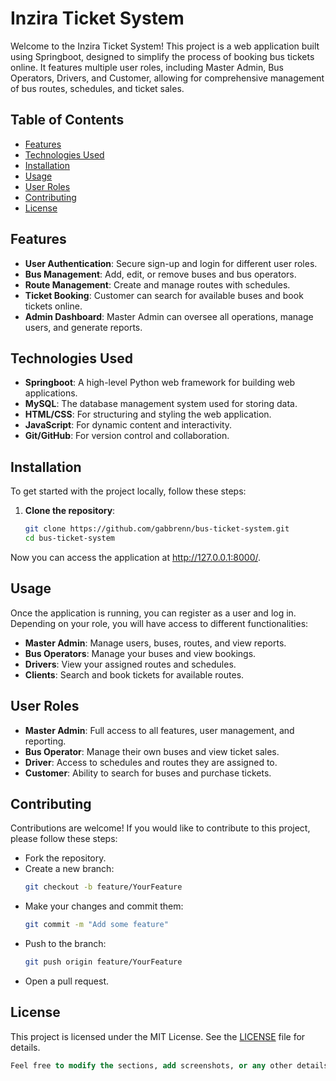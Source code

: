 # Inzira Ticket System

Welcome to the Inzira Ticket System! This project is a web application built using Springboot, designed to simplify the process of booking bus tickets online. It features multiple user roles, including Master Admin, Bus Operators, Drivers, and Customer, allowing for comprehensive management of bus routes, schedules, and ticket sales.

## Table of Contents

- [Features](#features)
- [Technologies Used](#technologies-used)
- [Installation](#installation)
- [Usage](#usage)
- [User Roles](#user-roles)
- [Contributing](#contributing)
- [License](#license)

## Features

- **User Authentication**: Secure sign-up and login for different user roles.
- **Bus Management**: Add, edit, or remove buses and bus operators.
- **Route Management**: Create and manage routes with schedules.
- **Ticket Booking**: Customer can search for available buses and book tickets online.
- **Admin Dashboard**: Master Admin can oversee all operations, manage users, and generate reports.

## Technologies Used

- **Springboot**: A high-level Python web framework for building web applications.
- **MySQL**: The database management system used for storing data.
- **HTML/CSS**: For structuring and styling the web application.
- **JavaScript**: For dynamic content and interactivity.
- **Git/GitHub**: For version control and collaboration.

## Installation

To get started with the project locally, follow these steps:

1. **Clone the repository**:
   ```bash
   git clone https://github.com/gabbrenn/bus-ticket-system.git
   cd bus-ticket-system

Now you can access the application at http://127.0.0.1:8000/.

## Usage
Once the application is running, you can register as a user and log in. Depending on your role, you will have access to different functionalities:

- **Master Admin**: Manage users, buses, routes, and view reports.
- **Bus Operators**: Manage your buses and view bookings.
- **Drivers**: View your assigned routes and schedules.
- **Clients**: Search and book tickets for available routes.

## User Roles
- **Master Admin**: Full access to all features, user management, and reporting.
- **Bus Operator**: Manage their own buses and view ticket sales.
- **Driver**: Access to schedules and routes they are assigned to.
- **Customer**: Ability to search for buses and purchase tickets.

## Contributing
Contributions are welcome! If you would like to contribute to this project, please follow these steps:

- Fork the repository.
- Create a new branch:
  ```bash
  git checkout -b feature/YourFeature
- Make your changes and commit them:
  ```bash
  git commit -m "Add some feature"
- Push to the branch:
  ```bash
  git push origin feature/YourFeature
- Open a pull request.

## License
This project is licensed under the MIT License. See the [LICENSE](./LICENSE) file for details.
```sql
Feel free to modify the sections, add screenshots, or any other details that showcase your project!
